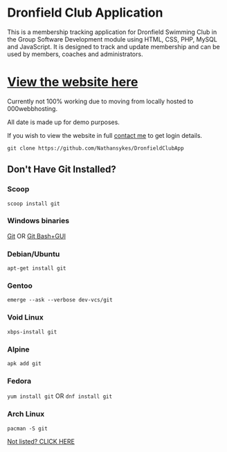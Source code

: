 # Dronfield Club Application

This is a membership tracking application for Dronfield Swimming Club in the Group Software Development module using HTML, CSS, PHP, MySQL and JavaScript. It is designed to track and update membership and can be used by members, coaches and administrators.

# [View the website here](https://swimmingclubdemo.000webhostapp.com/)

Currently not 100% working due to moving from locally hosted to 000webbhosting.

All date is made up for demo purposes.

If you wish to view the website in full [contact me](mailto:nathan.sykes1@hotmail.com?subject=Login%20Detail%20Request%20Dronfield%20Club%20App) to get login details.

`git clone https://github.com/Nathansykes/DronfieldClubApp`

## Don't Have Git Installed?
### Scoop
`scoop install git`

### Windows binaries
[Git](https://git-scm.com/download/win) OR 
[Git Bash+GUI](https://gitforwindows.org)

### Debian/Ubuntu
`apt-get install git`

### Gentoo
`emerge --ask --verbose dev-vcs/git`

### Void Linux
`xbps-install git`

### Alpine
`apk add git`

### Fedora
`yum install git`
OR
`dnf install git` 

### Arch Linux
`pacman -S git`

[Not listed? CLICK HERE](https://git-scm.com/download/linux)
